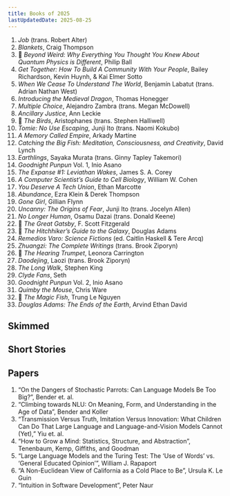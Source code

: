 ```yaml
---
title: Books of 2025
lastUpdatedDate: 2025-08-25
---
```


1. *Job* (trans. Robert Alter)
2. *Blankets*, Craig Thompson
3. 🔁 *Beyond Weird: Why Everything You Thought You Knew About Quantum Physics is Different*, Philip Ball
4. *Get Together: How To Build A Community With Your People*, Bailey Richardson, Kevin Huynh, & Kai Elmer Sotto
5. *When We Cease To Understand The World*, Benjamín Labatut (trans. Adrian Nathan West)
6. *Introducing the Medieval Dragon*, Thomas Honegger
7. *Multiple Choice*, Alejandro Zambra (trans. Megan McDowell)
8. *Ancillary Justice*, Ann Leckie
9. 🔁 *The Birds*, Aristophanes (trans. Stephen Halliwell)
10. *Tomie: No Use Escaping*, Junji Ito (trans. Naomi Kokubo)
11. *A Memory Called Empire*, Arkady Martine
12. *‌Catching the Big Fish: Meditation, Consciousness, and Creativity*, David Lynch
13. *Earthlings*, Sayaka Murata (trans. Ginny Tapley Takemori)
14. *Goodnight Punpun* Vol. 1, Inio Asano
15. *The Expanse #1: Leviathan Wakes*, James S. A. Corey
16. *A Computer Scientist’s Guide to Cell Biology*, William W. Cohen
17. *You Deserve A Tech Union*, Ethan Marcotte
18. *Abundance*, Ezra Klein & Derek Thompson
19. *Gone Girl*, Gillian Flynn
20. *Uncanny: The Origins of Fear*, Junji Ito (trans. Jocelyn Allen)
21. *No Longer Human*, Osamu Dazai (trans. Donald Keene)
22. 🔁 *The Great Gatsby*, F. Scott Fitzgerald
23. 🔁 *The Hitchhiker’s Guide to the Galaxy*, Douglas Adams
24. *Remedios Varo: Science Fictions* (ed. Caitlin Haskell & Tere Arcq)
25. *Zhuangzi: The Complete Writings* (trans. Brook Ziporyn)
26. 🔁 *The Hearing Trumpet*, Leonora Carrington
27. *Daodejing*, Laozi (trans. Brook Ziporyn)
28. *The Long Walk*, Stephen King
29. *Clyde Fans*, Seth
30. *Goodnight Punpun* Vol. 2, Inio Asano
31. *Quimby the Mouse*, Chris Ware
32. 🔁 *The Magic Fish*, Trung Le Nguyen
33. *Douglas Adams: The Ends of the Earth*, Arvind Ethan David

## Skimmed

## Short Stories

## Papers

1. “On the Dangers of Stochastic Parrots: Can Language Models Be Too Big?”, Bender et. al.
2. “Climbing towards NLU: On Meaning, Form, and Understanding in the Age of Data”, Bender and Koller
3. “Transmission Versus Truth, Imitation Versus Innovation: What Children Can Do That Large Language and Language-and-Vision Models Cannot (Yet),” Yiu et. al.
4. “How to Grow a Mind: Statistics, Structure, and Abstraction”, Tenenbaum, Kemp, Giffiths, and Goodman
5. “Large Language Models and the Turing Test: The ‘Use of Words’ vs. ‘General Educated Opinion’”, William J. Rapaport
6. “A Non-Euclidean View of California as a Cold Place to Be”, Ursula K. Le Guin
7. “Intuition in Software Development”, Peter Naur